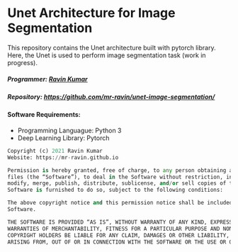 # Unet Architecture for Image Segmentation

This repository contains the Unet architecture built with pytorch library. Here, the Unet is used to perform image segmentation task (work in progress).

##### Programmer: [Ravin Kumar](http://mr-ravin.github.io)
##### Repository: https://github.com/mr-ravin/unet-image-segmentation/

#### Software Requirements:
  - Programming Languague: Python 3
  - Deep Learning Library: Pytorch



```python
Copyright (c) 2021 Ravin Kumar
Website: https://mr-ravin.github.io

Permission is hereby granted, free of charge, to any person obtaining a copy of this software and associated documentation 
files (the “Software”), to deal in the Software without restriction, including without limitation the rights to use, copy, 
modify, merge, publish, distribute, sublicense, and/or sell copies of the Software, and to permit persons to whom the 
Software is furnished to do so, subject to the following conditions:

The above copyright notice and this permission notice shall be included in all copies or substantial portions of the 
Software.

THE SOFTWARE IS PROVIDED “AS IS”, WITHOUT WARRANTY OF ANY KIND, EXPRESS OR IMPLIED, INCLUDING BUT NOT LIMITED TO THE 
WARRANTIES OF MERCHANTABILITY, FITNESS FOR A PARTICULAR PURPOSE AND NONINFRINGEMENT. IN NO EVENT SHALL THE AUTHORS OR 
COPYRIGHT HOLDERS BE LIABLE FOR ANY CLAIM, DAMAGES OR OTHER LIABILITY, WHETHER IN AN ACTION OF CONTRACT, TORT OR OTHERWISE, 
ARISING FROM, OUT OF OR IN CONNECTION WITH THE SOFTWARE OR THE USE OR OTHER DEALINGS IN THE SOFTWARE.
```
